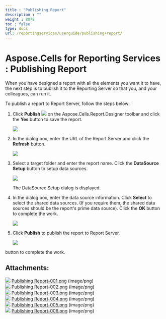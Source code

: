 ```yaml
---
title : "Publishing Report" 
description : "" 
weight : 8078 
toc : false
type: docs
url: /reportingservices/userguide/publishing+report/
---
```


# Aspose.Cells for Reporting Services : Publishing Report


When you have designed a report with all the elements you want it to have, the next step is to publish it to the Reporting Server so that you, and your colleagues, can run it.

To publish a report to Report Server, follow the steps below:

1.  Click **Publish** ![](https://docs2.aspose.com/cells/reportingservices/attachments/6094975/6193200.png) on the Aspose.Cells.Report.Designer toolbar and click the **Yes** button to save the report.  
      
    ![](https://docs2.aspose.com/cells/reportingservices/attachments/6094975/6193185.png)  
      
    
2.  In the dialog box, enter the URL of the Report Server and click the **Refresh** button.  
      
    ![](https://docs2.aspose.com/cells/reportingservices/attachments/6094975/6193186.png)
3.  Select a target folder and enter the report name. Click the **DataSource Setup** button to setup data sources.  
      
    ![](https://docs2.aspose.com/cells/reportingservices/attachments/6094975/6193187.png)  
      
    The DataSource Setup dialog is displayed.
4.  In the dialog box, enter the data source information. Click **Select** to select the shared data sources. (If you require them, the shared data sources should be the report's prime data source). Click the **OK** button to complete the work.  
      
    ![](https://docs2.aspose.com/cells/reportingservices/attachments/6094975/6193188.png)
5.  Click **Publish** to publish the report to Report Server.  
      
    ![](https://docs2.aspose.com/cells/reportingservices/attachments/6094975/6193189.png)

button to complete the work.

## Attachments:

![](https://docs2.aspose.com/cells/reportingservices/images/icons/bullet_blue.gif) [Publishing Report-001.png](https://docs2.aspose.com/cells/reportingservices/attachments/6094975/6193200.png) (image/png)  
![](https://docs2.aspose.com/cells/reportingservices/images/icons/bullet_blue.gif) [Publishing Report-002.png](https://docs2.aspose.com/cells/reportingservices/attachments/6094975/6193185.png) (image/png)  
![](https://docs2.aspose.com/cells/reportingservices/images/icons/bullet_blue.gif) [Publishing Report-003.png](https://docs2.aspose.com/cells/reportingservices/attachments/6094975/6193186.png) (image/png)  
![](https://docs2.aspose.com/cells/reportingservices/images/icons/bullet_blue.gif) [Publishing Report-004.png](https://docs2.aspose.com/cells/reportingservices/attachments/6094975/6193187.png) (image/png)  
![](https://docs2.aspose.com/cells/reportingservices/images/icons/bullet_blue.gif) [Publishing Report-005.png](https://docs2.aspose.com/cells/reportingservices/attachments/6094975/6193188.png) (image/png)  
![](https://docs2.aspose.com/cells/reportingservices/images/icons/bullet_blue.gif) [Publishing Report-006.png](https://docs2.aspose.com/cells/reportingservices/attachments/6094975/6193189.png) (image/png)  

